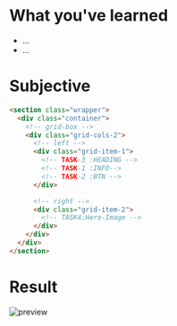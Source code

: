 # What you've learned

- ...
- ...

# Subjective

```html
<section class="wrapper">
  <div class="container">
    <!-- grid-box -->
    <div class="grid-cols-2">
      <!-- left -->
      <div class="grid-item-1">
        <!-- TASK-3 :HEADING -->
        <!-- TASK-1 :INFO-->
        <!-- TASK-2 :BTN -->
      </div>

      <!-- right -->
      <div class="grid-item-2">
        <!-- TASK4:Hero-Image -->
      </div>
    </div>
  </div>
</section>
```

# Result

![preview](./image.png)
